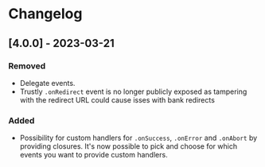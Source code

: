 # Changelog

## [4.0.0] - 2023-03-21

### Removed
- Delegate events. 
- Trustly `.onRedirect` event is no longer publicly exposed as tampering with the redirect URL could cause isses with bank redirects

### Added
- Possibility for custom handlers for `.onSuccess`, `.onError` and `.onAbort` by providing closures. It's now possible to pick and choose for which events you want to provide custom handlers.

